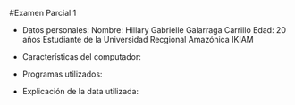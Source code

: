 #Examen Parcial 1
- Datos personales:
Nombre: Hillary Gabrielle Galarraga Carrillo
Edad: 20 años
Estudiante de la Universidad Recgional Amazónica IKIAM

- Características del computador:

-  Programas utilizados:

-  Explicación de la data utilizada:

